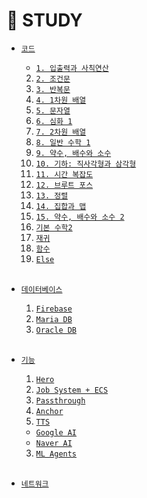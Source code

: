 # 🐜 STUDY

  - [`코드`](https://github.com/thswhdrjs/Stduy/tree/main/Code/Assets/Scripts)
    - [`1. 입출력과 사칙연산`](https://github.com/thswhdrjs/Stduy/tree/main/Code/Assets/Scripts/1_%EC%9E%85%EC%B6%9C%EB%A0%A5%EA%B3%BC%20%EC%82%AC%EC%B9%99%EC%97%B0%EC%82%B0)
    2. [`2. 조건문`](https://github.com/thswhdrjs/Stduy/tree/main/Code/Assets/Scripts/2_%EC%A1%B0%EA%B1%B4%EB%AC%B8)
    3. [`3. 반복문`](https://github.com/thswhdrjs/Stduy/tree/main/Code/Assets/Scripts/3_%EB%B0%98%EB%B3%B5%EB%AC%B8)
    4. [`4. 1차원 배열`](https://github.com/thswhdrjs/Stduy/tree/main/Code/Assets/Scripts/4_1%EC%B0%A8%EC%9B%90%20%EB%B0%B0%EC%97%B4)
    5. [`5. 문자열`](https://github.com/thswhdrjs/Stduy/tree/main/Code/Assets/Scripts/5_%EB%AC%B8%EC%9E%90%EC%97%B4)
    6. [`6. 심화 1`](https://github.com/thswhdrjs/Stduy/tree/main/Code/Assets/Scripts/6_%EC%8B%AC%ED%99%94%201)
    7. [`7. 2차원 배열`]()
    8. [`8. 일반 수학 1`](https://github.com/thswhdrjs/Stduy/tree/main/Code/Assets/Scripts/8_%EC%9D%BC%EB%B0%98%20%EC%88%98%ED%95%99%201)
    9. [`9. 약수, 배수와 소수`]()
    10. [`10. 기하: 직사각형과 삼각형`]()
    11. [`11. 시간 복잡도`]()
    12. [`12. 브루트 포스`](https://github.com/thswhdrjs/Stduy/tree/main/Code/Assets/Scripts/12_%EB%B8%8C%EB%A3%A8%ED%8A%B8%20%ED%8F%AC%EC%8A%A4)
    13. [`13. 정렬`](https://github.com/thswhdrjs/Stduy/tree/main/Code/Assets/Scripts/13_%EC%A0%95%EB%A0%AC)
    12. [`14. 집합과 맵`]()
    12. [`15. 약수, 배수와 소수 2`]()
    13. [`기본 수학2`](https://github.com/thswhdrjs/Stduy/tree/main/Code/Assets/Scripts/%EA%B8%B0%EB%B3%B8%20%EC%88%98%ED%95%99%202)
    13. [`재귀`](https://github.com/thswhdrjs/Stduy/tree/main/Code/Assets/Scripts/%EC%9E%AC%EA%B7%80)
    13. [`함수`](https://github.com/thswhdrjs/Stduy/tree/main/Code/Assets/Scripts/%ED%95%A8%EC%88%98)
    13. [`Else`](https://github.com/thswhdrjs/Stduy/tree/main/Code/Assets/Scripts/Else)

    <br>


  - [`데이터베이스`](https://github.com/thswhdrjs/Stduy/tree/main/DB)
    1. [`Firebase`](https://github.com/thswhdrjs/Stduy/tree/main/DB/Firebase)
    2. [`Maria DB`](https://github.com/thswhdrjs/Stduy/tree/main/DB/MriaDB)
    3. [`Oracle DB`](https://github.com/thswhdrjs/Stduy/tree/main/DB/OracleDB)

    <br>


  - [`기능`](https://github.com/thswhdrjs/Stduy/tree/main/Function)
    1. [`Hero`](https://github.com/thswhdrjs/Stduy/tree/main/Function/Hero)
    2. [`Job System + ECS`](https://github.com/thswhdrjs/Stduy/tree/main/Function/JobSystem_2021.3.6f1_URP)
    3. [`Passthrough`](https://github.com/thswhdrjs/Stduy/tree/main/Function/PassThrough)
    3. [`Anchor`](https://github.com/thswhdrjs/Stduy/tree/main/Function/SharedSpatialTest)
    3. [`TTS`](https://github.com/thswhdrjs/Stduy/tree/main/Function/TTS)
      - [`Google AI`](https://github.com/thswhdrjs/Stduy/tree/main/Function/TTS/Test_Google_AI)
      - [`Naver AI`](https://github.com/thswhdrjs/Stduy/tree/main/Function/TTS/Test_Naver_AI)
    3. [`ML Agents`](https://github.com/thswhdrjs/Stduy/tree/main/Function/ml-agents-main)

    <br>


  - [`네트워크`](https://github.com/thswhdrjs/Stduy/tree/main/Network)